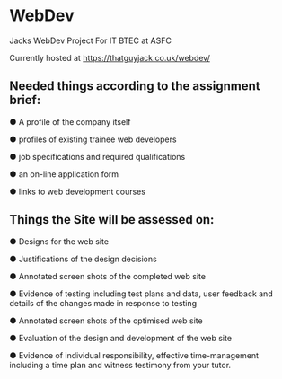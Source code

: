 # WebDev
Jacks WebDev Project For IT BTEC at ASFC

Currently hosted at https://thatguyjack.co.uk/webdev/



<h2>Needed things according to the assignment brief: </h2>

●	A profile of the company itself

●	profiles of existing trainee web developers

●	job specifications and required qualifications

●	an on-line application form

●	links to web development courses

<h2> Things the Site will be assessed on: </h2>

●	Designs for the web site

●	Justifications of the design decisions

●	Annotated screen shots of the completed web site

●	Evidence of testing including test plans and data, user feedback and details of the changes made in response to testing

●	Annotated screen shots of the optimised web site

●	Evaluation of the design and development of the web site

●	Evidence of individual responsibility, effective time-management including a time plan and witness testimony from your tutor.